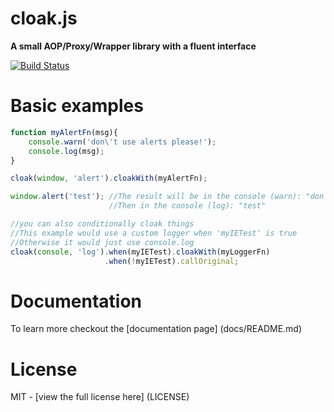 # cloak.js
**A small AOP/Proxy/Wrapper library with a fluent interface**

[![Build Status][travis-image]][travis-url]

# Basic examples
```js
function myAlertFn(msg){
    console.warn('don\'t use alerts please!');
    console.log(msg);
}

cloak(window, 'alert').cloakWith(myAlertFn);

window.alert('test'); //The result will be in the console (warn): "don't use alerts please!"
                      //Then in the console (log): "test"

//you can also conditionally cloak things
//This example would use a custom logger when 'myIETest' is true
//Otherwise it would just use console.log
cloak(console, 'log').when(myIETest).cloakWith(myLoggerFn)
                     .when(!myIETest).callOriginal;
```

# Documentation
To learn more checkout the [documentation page] (docs/README.md)

# License
MIT - [view the full license here] (LICENSE)

[travis-url]: https://travis-ci.org/mdvorscak/cloakjs
[travis-image]: https://travis-ci.org/mdvorscak/cloakjs.svg?branch=master